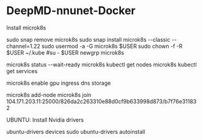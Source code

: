# DeepMD-nnunet-Docker

Install microk8s


<!-- microk8s helm3 repo remove nvidia -->

sudo snap remove microk8s
sudo snap install microk8s --classic --channel=1.22
sudo usermod -a -G microk8s $USER
sudo chown -f -R $USER ~/.kube
#su - $USER
newgrp microk8s

microk8s status --wait-ready
microk8s kubectl get nodes
microk8s kubectl get services

microk8s enable gpu ingress dns storage 

microk8s add-node
microk8s join 104.171.203.11:25000/826da2c263310e88d0cf9b633998d873/b7f76e311832

UBUNTU: Install Nvidia drivers

ubuntu-drivers devices
sudo ubuntu-drivers autoinstall


